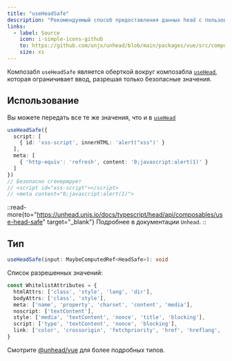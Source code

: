 ```yaml
---
title: "useHeadSafe"
description: "Рекомендуемый способ предоставления данных head с пользовательским вводом."
links:
  - label: Source
    icon: i-simple-icons-github
    to: https://github.com/unjs/unhead/blob/main/packages/vue/src/composables.ts
    size: xs
---
```


Композабл `useHeadSafe` является оберткой вокруг композабла [`useHead`](/docs/api/composables/use-head), которая ограничивает ввод, разрешая только безопасные значения.

## Использование

Вы можете передать все те же значения, что и в [`useHead`](/docs/api/composables/use-head)

```ts
useHeadSafe({
  script: [
    { id: 'xss-script', innerHTML: 'alert("xss")' }
  ],
  meta: [
    { 'http-equiv': 'refresh', content: '0;javascript:alert(1)' }
  ]
})
// Безопасно сгенерирует
// <script id="xss-script"></script>
// <meta content="0;javascript:alert(1)">
```

::read-more{to="https://unhead.unjs.io/docs/typescript/head/api/composables/use-head-safe" target="_blank"}
Подробнее в документации `Unhead`.
::

## Тип

```ts
useHeadSafe(input: MaybeComputedRef<HeadSafe>): void
```

Список разрешенных значений:

```ts
const WhitelistAttributes = {
  htmlAttrs: ['class', 'style', 'lang', 'dir'],
  bodyAttrs: ['class', 'style'],
  meta: ['name', 'property', 'charset', 'content', 'media'],
  noscript: ['textContent'],
  style: ['media', 'textContent', 'nonce', 'title', 'blocking'],
  script: ['type', 'textContent', 'nonce', 'blocking'],
  link: ['color', 'crossorigin', 'fetchpriority', 'href', 'hreflang', 'imagesrcset', 'imagesizes', 'integrity', 'media', 'referrerpolicy', 'rel', 'sizes', 'type'],
}
```

Смотрите [@unhead/vue](https://github.com/unjs/unhead/blob/main/packages/vue/src/types/safeSchema.ts) для более подробных типов.